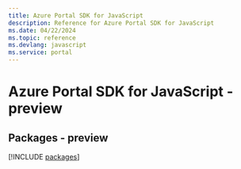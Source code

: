 ```yaml
---
title: Azure Portal SDK for JavaScript
description: Reference for Azure Portal SDK for JavaScript
ms.date: 04/22/2024
ms.topic: reference
ms.devlang: javascript
ms.service: portal
---
```

# Azure Portal SDK for JavaScript - preview
## Packages - preview
[!INCLUDE [packages](portal-index.md)]